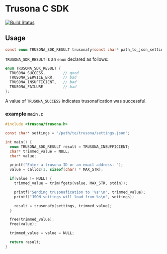 # Trusona C SDK

[![Build Status](https://travis-ci.com/lighthauz/trusona-ceee-sdk.svg?token=ERoqgs7tKf7xAGTsABr8&branch=master)](https://travis-ci.com/lighthauz/trusona-ceee-sdk)


## Usage

```c
const enum TRUSONA_SDK_RESULT trusonafy(const char* path_to_json_settings, const char* email_or_trusona_id);
```

`TRUSONA_SDK_RESULT` is an `enum` declared as follows:

```c
enum TRUSONA_SDK_RESULT {
  TRUSONA_SUCCESS,        // good
  TRUSONA_SERVICE_ERR,    // bad
  TRUSONA_INSUFFICIENT,   // bad
  TRUSONA_FAILURE         // bad
};
```

A value of `TRUSONA_SUCCESS` indicates trusonafication was successful.


### example `main.c`

```c
#include <trusona/trusona.h>

const char* settings = "/path/to/trusona/settings.json";

int main() {
  enum TRUSONA_SDK_RESULT result = TRUSONA_INSUFFICIENT;
  char* trimmed_value = NULL;
  char* value;

  printf("Enter a trusona ID or an email address: ");
  value = calloc(1, sizeof(char) * MAX_STR);

  if(value != NULL) {
    trimmed_value = trim(fgets(value, MAX_STR, stdin));

    printf("Sending trusonafication to '%s'\n", trimmed_value);
    printf("JSON settings will load from %s\n", settings);

    result = trusonafy(settings, trimmed_value);
  }

  free(trimmed_value);
  free(value);

  trimmed_value = value = NULL;

  return result;
}
```
